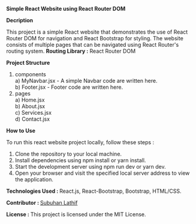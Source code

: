 <b>Simple React Website using React Router DOM</b>

<b>Decription</b>

This project is a simple React website that demonstrates the use of React Router DOM for navigation and React Bootstrap for styling. The website consists of multiple pages that can be navigated using React Router's routing system. <b>Routing Library :</b> React Router DOM

<b>Project Structure</b>
 
1) components<br/>
   a) MyNavbar.jsx - A simple Navbar code are written here.<br/>
   b) Footer.jsx - Footer code are written here.<br/>
2) pages<br/>
   a) Home.jsx<br/>
   b) About.jsx<br/>
   c) Services.jsx<br/>
   d) Contact.jsx

<b>How to Use</b>

To run this react website project locally, follow these steps :

1) Clone the repository to your local machine.
2) Install dependencies using npm install or yarn install.
3) Start the development server using npm run dev or yarn dev.
4) Open your browser and visit the specified local server address to view the application.

<b>Technologies Used : </b> React.js, React-Bootstrap, Bootstrap, HTML/CSS.

<b>Contributor : </b> <a href="https://subuhanbca.netlify.app/" target="_blank">Subuhan Lathif </a>

<b>License : </b> This project is licensed under the MIT License.


